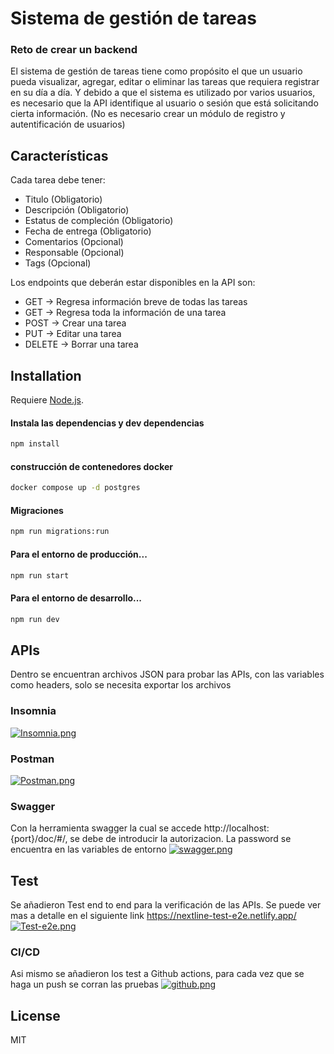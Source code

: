 # Sistema de gestión de tareas
### Reto de crear un backend

El sistema de gestión de tareas tiene como propósito el que un usuario pueda
visualizar, agregar, editar o eliminar las tareas que requiera registrar en su día a día. Y
debido a que el sistema es utilizado por varios usuarios, es necesario que la API
identifique al usuario o sesión que está solicitando cierta información. (No es necesario
crear un módulo de registro y autentificación de usuarios)

## Características
Cada tarea debe tener:
- Titulo (Obligatorio)
- Descripción (Obligatorio)
- Estatus de compleción (Obligatorio)
- Fecha de entrega (Obligatorio)
- Comentarios (Opcional)
- Responsable (Opcional)
- Tags (Opcional)

Los endpoints que deberán estar disponibles en la API son:
- GET -> Regresa información breve de todas las tareas
- GET -> Regresa toda la información de una tarea
- POST -> Crear una tarea
- PUT -> Editar una tarea 
- DELETE -> Borrar una tarea


## Installation
Requiere [Node.js](https://nodejs.org/).
#### Instala las dependencias y dev dependencias 
```sh
npm install
```
#### construcción de contenedores docker
```sh
docker compose up -d postgres
```
#### Migraciones
```sh
npm run migrations:run
```
#### Para el entorno de producción...
```sh
npm run start
```
#### Para el entorno de desarrollo...
```sh
npm run dev
```

## APIs
Dentro se encuentran archivos JSON para probar las APIs, con las variables como headers, solo se necesita exportar los archivos
### Insomnia
[![Insomnia.png](https://i.postimg.cc/dtB87psv/Insomnia.png)](https://postimg.cc/MvncNsfr)
### Postman
[![Postman.png](https://i.postimg.cc/2SSnnGyW/Postman.png)](https://postimg.cc/XptZbwwN)
### Swagger
Con la herramienta swagger la cual se accede http://localhost:{port}/doc/#/, se debe de introducir la autorizacion. La password se encuentra en las variables de entorno
[![swagger.png](https://i.postimg.cc/RVyvTVVT/swagger.png)](https://postimg.cc/fJ74zsd3)

## Test
Se añadieron Test end to end para la verificación de las APIs. Se puede ver mas a detalle en el siguiente link https://nextline-test-e2e.netlify.app/
[![Test-e2e.png](https://i.postimg.cc/m2N0PL1D/Test-e2e.png)](https://postimg.cc/ppr07tZb)

### CI/CD
Asi mismo se añadieron los test a Github actions, para cada vez que se haga un push se corran las pruebas
[![github.png](https://i.postimg.cc/P56f8zvP/github.png)](https://postimg.cc/5XCWhz3V)
## License

MIT


   [node.js]: <http://nodejs.org>
   
